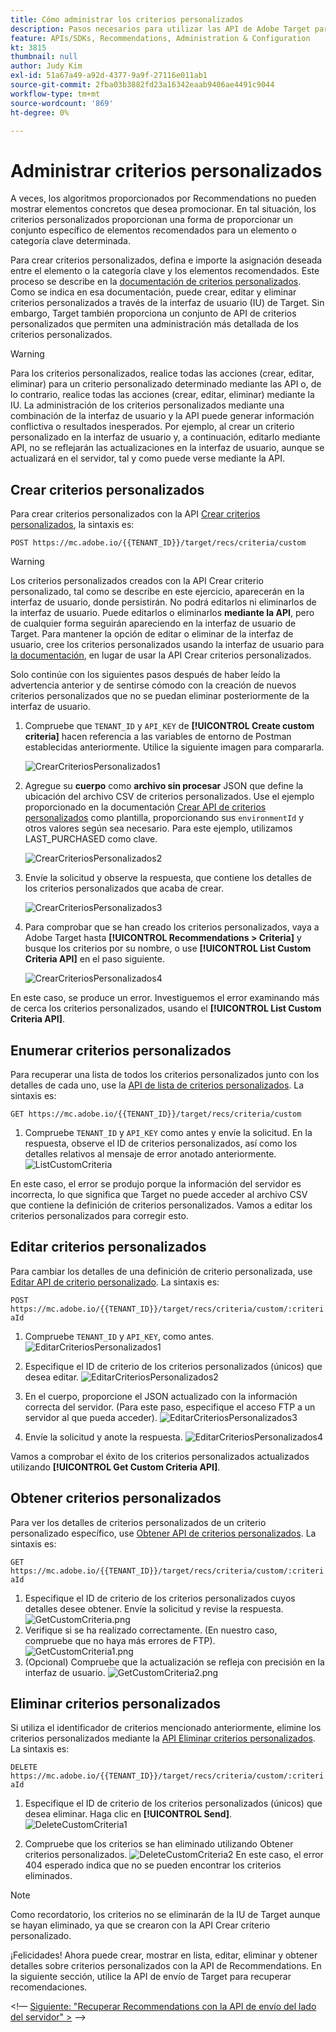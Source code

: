 ```yaml
---
title: Cómo administrar los criterios personalizados
description: Pasos necesarios para utilizar las API de Adobe Target para administrar, crear, enumerar, editar, obtener y eliminar criterios de Recommendations de Adobe Target.
feature: APIs/SDKs, Recommendations, Administration & Configuration
kt: 3815
thumbnail: null
author: Judy Kim
exl-id: 51a67a49-a92d-4377-9a9f-27116e011ab1
source-git-commit: 2fba03b3882fd23a16342eaab9406ae4491c9044
workflow-type: tm+mt
source-wordcount: '869'
ht-degree: 0%

---
```


# Administrar criterios personalizados

A veces, los algoritmos proporcionados por Recommendations no pueden mostrar elementos concretos que desea promocionar. En tal situación, los criterios personalizados proporcionan una forma de proporcionar un conjunto específico de elementos recomendados para un elemento o categoría clave determinada.

Para crear criterios personalizados, defina e importe la asignación deseada entre el elemento o la categoría clave y los elementos recomendados. Este proceso se describe en la [documentación de criterios personalizados](https://experienceleague.adobe.com/docs/target/using/recommendations/criteria/recommendations-csv.html). Como se indica en esa documentación, puede crear, editar y eliminar criterios personalizados a través de la interfaz de usuario (IU) de Target. Sin embargo, Target también proporciona un conjunto de API de criterios personalizados que permiten una administración más detallada de los criterios personalizados.

>[!WARNING]
>
>Para los criterios personalizados, realice todas las acciones (crear, editar, eliminar) para un criterio personalizado determinado mediante las API o, de lo contrario, realice todas las acciones (crear, editar, eliminar) mediante la IU. La administración de los criterios personalizados mediante una combinación de la interfaz de usuario y la API puede generar información conflictiva o resultados inesperados. Por ejemplo, al crear un criterio personalizado en la interfaz de usuario y, a continuación, editarlo mediante API, no se reflejarán las actualizaciones en la interfaz de usuario, aunque se actualizará en el servidor, tal y como puede verse mediante la API.

## Crear criterios personalizados

Para crear criterios personalizados con la API [Crear criterios personalizados](https://developer.adobe.com/target/administer/recommendations-api/#operation/createCriteriaCustom), la sintaxis es:

`POST https://mc.adobe.io/{{TENANT_ID}}/target/recs/criteria/custom`

>[!WARNING]
>
>Los criterios personalizados creados con la API Crear criterio personalizado, tal como se describe en este ejercicio, aparecerán en la interfaz de usuario, donde persistirán. No podrá editarlos ni eliminarlos de la interfaz de usuario. Puede editarlos o eliminarlos **mediante la API**, pero de cualquier forma seguirán apareciendo en la interfaz de usuario de Target. Para mantener la opción de editar o eliminar de la interfaz de usuario, cree los criterios personalizados usando la interfaz de usuario para [la documentación](https://experienceleague.adobe.com/docs/target/using/recommendations/criteria/recommendations-csv.html), en lugar de usar la API Crear criterios personalizados.

Solo continúe con los siguientes pasos después de haber leído la advertencia anterior y de sentirse cómodo con la creación de nuevos criterios personalizados que no se puedan eliminar posteriormente de la interfaz de usuario.

1. Compruebe que `TENANT_ID` y `API_KEY` de **[!UICONTROL Create custom criteria]** hacen referencia a las variables de entorno de Postman establecidas anteriormente. Utilice la siguiente imagen para compararla.

   ![CrearCriteriosPersonalizados1](assets/CreateCustomCriteria1.png)

1. Agregue su **cuerpo** como **archivo sin procesar** JSON que define la ubicación del archivo CSV de criterios personalizados. Use el ejemplo proporcionado en la documentación [Crear API de criterios personalizados](https://developer.adobe.com/target/administer/recommendations-api/#operation/getAllCriteriaCustom) como plantilla, proporcionando sus `environmentId` y otros valores según sea necesario. Para este ejemplo, utilizamos LAST_PURCHASED como clave.

   ![CrearCriteriosPersonalizados2](assets/CreateCustomCriteria2.png)

1. Envíe la solicitud y observe la respuesta, que contiene los detalles de los criterios personalizados que acaba de crear.

   ![CrearCriteriosPersonalizados3](assets/CreateCustomCriteria3.png)

1. Para comprobar que se han creado los criterios personalizados, vaya a Adobe Target hasta **[!UICONTROL Recommendations > Criteria]** y busque los criterios por su nombre, o use **[!UICONTROL List Custom Criteria API]** en el paso siguiente.

   ![CrearCriteriosPersonalizados4](assets/CreateCustomCriteria4.png)

En este caso, se produce un error. Investiguemos el error examinando más de cerca los criterios personalizados, usando el **[!UICONTROL List Custom Criteria API]**.

## Enumerar criterios personalizados

Para recuperar una lista de todos los criterios personalizados junto con los detalles de cada uno, use la [API de lista de criterios personalizados](https://developer.adobe.com/target/administer/recommendations-api/#operation/getAllCriteriaCustom). La sintaxis es:

`GET https://mc.adobe.io/{{TENANT_ID}}/target/recs/criteria/custom`

1. Compruebe `TENANT_ID` y `API_KEY` como antes y envíe la solicitud. En la respuesta, observe el ID de criterios personalizados, así como los detalles relativos al mensaje de error anotado anteriormente.
   ![ListCustomCriteria](assets/ListCustomCriteria.png)

En este caso, el error se produjo porque la información del servidor es incorrecta, lo que significa que Target no puede acceder al archivo CSV que contiene la definición de criterios personalizados. Vamos a editar los criterios personalizados para corregir esto.

## Editar criterios personalizados

Para cambiar los detalles de una definición de criterio personalizada, use [Editar API de criterio personalizado](https://developer.adobe.com/target/administer/recommendations-api/#operation/updateCriteriaCustom). La sintaxis es:

`POST https://mc.adobe.io/{{TENANT_ID}}/target/recs/criteria/custom/:criteriaId`

1. Compruebe `TENANT_ID` y `API_KEY`, como antes.
   ![EditarCriteriosPersonalizados1](assets/EditCustomCriteria1.png)

1. Especifique el ID de criterio de los criterios personalizados (únicos) que desea editar.
   ![EditarCriteriosPersonalizados2](assets/EditCustomCriteria2.png)

1. En el cuerpo, proporcione el JSON actualizado con la información correcta del servidor. (Para este paso, especifique el acceso FTP a un servidor al que pueda acceder).
   ![EditarCriteriosPersonalizados3](assets/EditCustomCriteria3.png)

1. Envíe la solicitud y anote la respuesta.
   ![EditarCriteriosPersonalizados4](assets/EditCustomCriteria4.png)

Vamos a comprobar el éxito de los criterios personalizados actualizados utilizando **[!UICONTROL Get Custom Criteria API]**.

## Obtener criterios personalizados

Para ver los detalles de criterios personalizados de un criterio personalizado específico, use [Obtener API de criterios personalizados](https://developer.adobe.com/target/administer/recommendations-api/#operation/getCriteriaCustom). La sintaxis es:

`GET https://mc.adobe.io/{{TENANT_ID}}/target/recs/criteria/custom/:criteriaId`

1. Especifique el ID de criterio de los criterios personalizados cuyos detalles desee obtener. Envíe la solicitud y revise la respuesta.
   ![GetCustomCriteria.png](assets/GetCustomCriteria.png)
1. Verifique si se ha realizado correctamente. (En nuestro caso, compruebe que no haya más errores de FTP).
   ![GetCustomCriteria1.png](assets/GetCustomCriteria1.png)
1. (Opcional) Compruebe que la actualización se refleja con precisión en la interfaz de usuario.
   ![GetCustomCriteria2.png](assets/GetCustomCriteria2.png)

## Eliminar criterios personalizados

Si utiliza el identificador de criterios mencionado anteriormente, elimine los criterios personalizados mediante la [API Eliminar criterios personalizados](https://developer.adobe.com/target/administer/recommendations-api/#operation/deleteCriteriaCustom). La sintaxis es:

`DELETE https://mc.adobe.io/{{TENANT_ID}}/target/recs/criteria/custom/:criteriaId`

1. Especifique el ID de criterio de los criterios personalizados (únicos) que desea eliminar. Haga clic en **[!UICONTROL Send]**.
   ![DeleteCustomCriteria1](assets/DeleteCustomCriteria1.png)

1. Compruebe que los criterios se han eliminado utilizando Obtener criterios personalizados.
   ![DeleteCustomCriteria2](assets/DeleteCustomCriteria2.png)
En este caso, el error 404 esperado indica que no se pueden encontrar los criterios eliminados.

>[!NOTE]
>
>Como recordatorio, los criterios no se eliminarán de la IU de Target aunque se hayan eliminado, ya que se crearon con la API Crear criterio personalizado.

¡Felicidades! Ahora puede crear, mostrar en lista, editar, eliminar y obtener detalles sobre criterios personalizados con la API de Recommendations. En la siguiente sección, utilice la API de envío de Target para recuperar recomendaciones.

&lt;!— [Siguiente: &quot;Recuperar Recommendations con la API de envío del lado del servidor&quot; >](fetch-recs-server-side-delivery-api.md) —>
